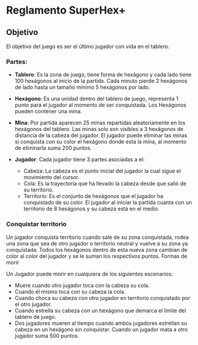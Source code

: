
# Reglamento SuperHex+

## Objetivo

El objetivo del juego es ser el último jugador con vida en el tablero.

### Partes:

- **Tablero**: Es la zona de juego, tiene forma de hexágono y cada lado tiene 100 hexágonos al inicio de la partida. Cada minuto pierde 2 hexágonos de lado hasta un tamaño mínimo 5 hexágonos por lado. 

- **Hexágono**: Es una unidad dentro del tablero de juego, representa 1 punto para el jugador al momento de ser conquistada. Los Hexágonos pueden contener una mina.

- **Mina**: Por partida aparecen 25 minas repartidas aleatoriamente en los hexágonos del tablero. Las minas solo son visibles a 3 hexágonos de distancia de la cabeza del jugador. El jugador puede eliminar las minas si conquista con su color el hexágono donde esta la mina, al momento de eliminarla suma 200 puntos.

- **Jugador**:  Cada jugador tiene 3 partes asociadas a el:

  - Cabeza: La cabeza es el punto inicial del jugador la cual sigue el movimiento del cursor.
  - Cola: Es la trayectoria que ha llevado la cabeza desde que salió de su territorio.
  - Territorio: Es el conjunto de hexágonos que el jugador ha conquistado de su color. El jugador al iniciar la partida cuanta con un territorio de 8 hexágonos y su cabeza está en el medio.
  
### Conquistar territorio

Un jugador conquista territorio cuando sale de su zona conquistada, rodea una zona que sea de otro jugador o territorio neutral y vuelve a su zona ya conquistada. Todos los hexágonos dentro de esta nueva zona cambian de color al color del jugador y se le suman los respectivos puntos.
Formas de morir

Un Jugador puede morir en cualquiera de los siguientes escenarios:
- Muere cuando otro jugador toca con la cabeza su cola.
- Cuando él mismo toca con su cabeza la cola.
- Cuando choca su cabeza con otro jugador en territorio conquistado por el otro jugador.
- Cuando estrella su cabeza con un hexágono que demarca el límite del tablero de juego.
- Dos jugadores mueren al tiempo cuando ambos jugadores estrellan su cabeza en un hexágono sin conquistar.
Cuando un jugador mata a otro jugador suma 500 puntos.

